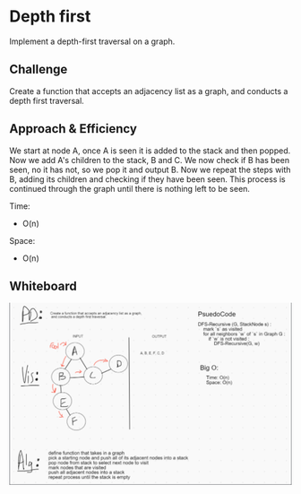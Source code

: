 # Depth first

Implement a depth-first traversal on a graph.

## Challenge

Create a function that accepts an adjacency list as a graph, and conducts a depth first traversal.

## Approach & Efficiency

We start at node A, once A is seen it is added to the stack and then popped. Now we add A's children to the stack, B and C. We now check if B has been seen, no it has not, so we pop it and output B. Now we repeat the steps with B, adding its children and checking if they have been seen. This process is continued through the graph until there is nothing left to be seen.

Time:
- O(n)

Space:
- O(n)

## Whiteboard

![whiteboard](../../images/CC38.PNG)
